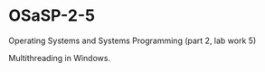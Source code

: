 # OSaSP-2-5
Operating Systems and Systems Programming (part 2, lab work 5)

Multithreading in Windows.
